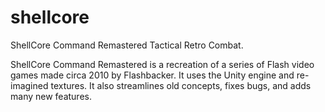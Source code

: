 # shellcore
ShellCore Command Remastered
Tactical Retro Combat.

ShellCore Command Remastered is a recreation of a series of Flash video games made circa 2010 by Flashbacker. It uses the Unity engine and
re-imagined textures. It also streamlines old concepts, fixes bugs, and adds many new features.
